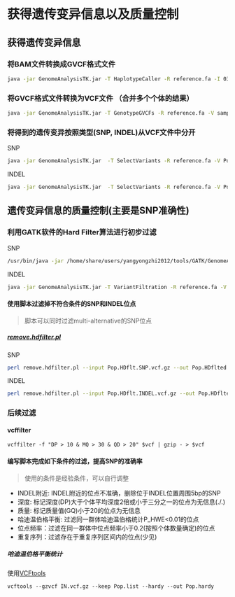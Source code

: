 # 获得遗传变异信息以及质量控制

## 获得遗传变异信息

### 将BAM文件转换成GVCF格式文件

```sh
java -jar GenomeAnalysisTK.jar -T HaplotypeCaller -R reference.fa -I 03.realign/sample.realn.bam -nct 15 -ERC GVCF -o 01.gvcf/sample.gvcf.gz -variant_index_type LINEAR -variant_index_parameter 128000
```

### 将GVCF格式文件转换为VCF文件 （合并多个个体的结果）

```sh
java -jar GenomeAnalysisTK.jar -T GenotypeGVCFs -R reference.fa -V sample1.gvcf.gz -V sample2.gvcf.gz -V (...) -o Pop.vcf.gz
```

### 将得到的遗传变异按照类型(SNP, INDEL)从VCF文件中分开

SNP

```sh
java -jar GenomeAnalysisTK.jar  -T SelectVariants -R reference.fa -V Pop.vcf.gz -selectType SNP -o Pop.SNP.vcf.gz
```

INDEL

```sh
java -jar GenomeAnalysisTK.jar  -T SelectVariants -R reference.fa -V Pop.vcf.gz -selectType INDEL -o Pop.INDEL.vcf.gz
```

## 遗传变异信息的质量控制(主要是SNP准确性)

### 利用GATK软件的Hard Filter算法进行初步过滤

SNP

```sh
/usr/bin/java -jar /home/share/users/yangyongzhi2012/tools/GATK/GenomeAnalysisTK.jar -T VariantFiltration -R reference.fa -V Pop.SNP.vcf.gz  --filterExpression "QD < 2.0 || FS > 60.0 || MQ < 40.0 || MQRankSum < -12.5 || ReadPosRankSum < -8.0"  --filterName "my_snp_filter" -o Pop.HDflt.SNP.vcf.gz
```

INDEL

```sh
java -jar GenomeAnalysisTK.jar -T VariantFiltration -R reference.fa -V Pop.INDEL.vcf.gz --filterExpression "QD < 2.0 || FS > 200.0 || ReadPosRankSum < -20.0" --filterName "my_indel_filter" -o Pop.HDflt.INDEL.vcf.gz
```

#### 使用脚本过滤掉不符合条件的SNP和INDEL位点

>脚本可以同时过滤multi-alternative的SNP位点

##### [remove.hdfilter.pl](https://github.com/shangshanzhizhe/Work_flow_of_population_genetics/blob/master/Scripts/remove.hdfilter.pl)

SNP

```sh
perl remove.hdfilter.pl --input Pop.HDflt.SNP.vcf.gz --out Pop.HDflted.SNP.vcf.gz --type SNP --marker my_snp_filter
```

INDEL

```sh
perl remove.hdfilter.pl --input Pop.HDflt.INDEL.vcf.gz --out Pop.HDflted.INDEL.vcf.gz --type INDEL --marker my_indel_filter
```
### 后续过滤

#### vcffilter
```
vcffilter -f "DP > 10 & MQ > 30 & QD > 20" $vcf | gzip - > $vcf
```

#### 编写脚本完成如下条件的过滤，提高SNP的准确率

>使用的条件是经验条件，可以自行调整

- INDEL附近: INDEL附近的位点不准确，删除位于INDEL位置周围5bp的SNP
- 深度: 标记深度(DP)大于个体平均深度2倍或小于三分之一的位点为无信息(./.)
- 质量: 标记质量值(GQ)小于20的位点为无信息
- 哈迪温伯格平衡: 过滤同一群体哈迪温伯格统计P_HWE<0.01的位点
- 位点频率：过滤在同一群体中位点频率小于0.2(按照个体数量确定)的位点
- 重复序列：过滤存在于重复序列区间内的位点(少见)

##### 哈迪温伯格平衡统计

使用[VCFtools](http://vcftools.sourceforge.net/)

```
vcftools --gzvcf IN.vcf.gz --keep Pop.list --hardy --out Pop.hardy
```


